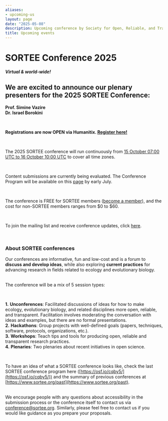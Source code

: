 ```yaml
---
aliases:
- upcoming-us
layout: page
date: "2025-05-08"
description: Upcoming conference by Society for Open, Reliable, and Transparent Ecology and Evolutionary biology (SORTEE)
title: Upcoming events
---
```


# SORTEE Conference 2025 #  

***Virtual & world-wide!***  

## We are excited to announce our plenary presenters for the 2025 SORTEE Conference: ##   
**Prof. Simine Vazire**  
**Dr. Israel Borokini**   

&nbsp; 
  
**Registrations are now OPEN via Humanitix. [Register here!](https://events.humanitix.com/sortee-conference-2025)**   

&nbsp; 
  
The 2025 SORTEE conference will run continuously from [15 October 07:00 UTC to 16 October 10:00 UTC](https://www.timeanddate.com/worldclock/fixedtime.html?msg=SORTEE+2025+Conference&iso=20251015T07&p1=1440&ah=23&am=55) to cover all time zones.   

&nbsp; 
  
Content submissions are currently being evaluated. The Conference Program will be available on this [page](https://conf-sortee.shinyapps.io/program-app/) by early July.  
 
&nbsp; 

The conference is FREE for SORTEE members ([become a member](https://www.sortee.org/join/)), and the cost for non-SORTEE members ranges from $0 to $60.   

&nbsp;  

To join the mailing list and receive conference updates, click [here](https://alluring-acorn-871.myflodesk.com/s4v8w89s35).  

&nbsp;  

### About SORTEE conferences ###
Our conferences are informative, fun and low-cost and is a forum to **discuss and develop ideas**, while also exploring **current practices** for advancing research in fields related to ecology and evolutionary biology.  

&nbsp;   
The conference will be a mix of 5 session types:  

&nbsp;  
    
**1.** **Unconferences**: Facilitated discussions of ideas for how to make ecology, evolutionary biology, and related disciplines more open, reliable, and transparent. Facilitation involves moderating the conversation with ideas and examples, but there are no formal presentations.  
**2.** **Hackathons**: Group projects with well-defined goals (papers, techniques, software, protocols, organizations, etc.).  
**3.** **Workshops**: Teach tips and tools for producing open, reliable and transparent research practices.  
**4.** **Plenaries**: Two plenaries about recent initiatives in open science.  

&nbsp;  

To have an idea of what a SORTEE conference looks like, check the last SORTEE conference program here ([https://osf.io/cqby5/](https://osf.io/cqby5/)) and the summary of previous conferences at [https://www.sortee.org/past](https://www.sortee.org/past).  
  
&nbsp;   
We encourage people with any questions about accessibility in the submission process or the conference itself to contact us via [conference@sortee.org](mailto:conference@sortee.org). Similarly, please feel free to contact us if you would like guidance as you prepare your proposals.
  
